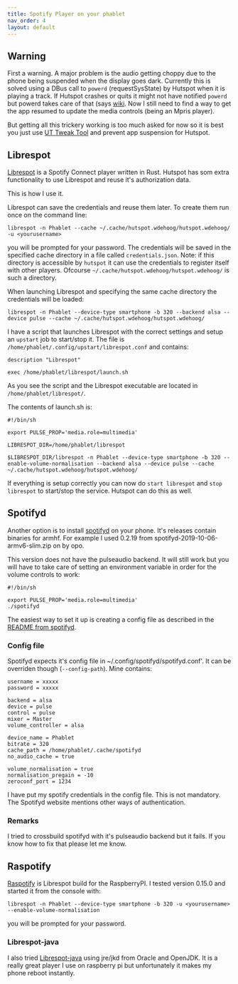 ```yaml
---
title: Spotify Player on your phablet
nav_order: 4
layout: default
---
```


## Warning
First a warning. A major problem is the audio getting choppy due to the phone being suspended when the display goes dark. Currently this is solved using a DBus call to `powerd` (requestSysState) by Hutspot when it is playing a track. If Hutspot crashes or quits it might not have notified `powerd` but powerd takes care of that (says [wiki](https://wiki.ubuntu.com/powerd). Now I still need to find a way to get the app resumed to update the media controls (being an Mpris player).

But getting all this trickery working is too much asked for now so it is best you just use [UT Tweak Tool](https://open-store.io/app/ut-tweak-tool.sverzegnassi) and prevent app suspension for Hutspot.


## Librespot
[Librespot](https://github.com/librespot-org/librespot) is a Spotify Connect player written in Rust. Hutspot has som extra functionality to use Librespot and reuse it's authorization data.

This is how I use it.

Librespot can save the credentials and reuse them later. To create them run once on the command line:

```
librespot -n Phablet --cache ~/.cache/hutspot.wdehoog/hutspot.wdehoog/ -u <yourusername>
```

you will be prompted for your password. The credentials will be saved in the specified cache directory in a file called ``credentials.json``. Note: if this directory is accessible by ``hutspot`` it can use the credentials to register itself with other players. Ofcourse ``~/.cache/hutspot.wdehoog/hutspot.wdehoog/`` is such a directory.

When launching Librespot and specifying the same cache directory the credentials will be loaded:

```
librespot -n Phablet --device-type smartphone -b 320 --backend alsa --device pulse --cache ~/.cache/hutspot.wdehoog/hutspot.wdehoog/
```

I have a script that launches Librespot with the correct settings and setup an ``upstart`` job to start/stop it.
The file is ``/home/phablet/.config/upstart/librespot.conf`` and contains:

```
description "Librespot"

exec /home/phablet/librespot/launch.sh
```

As you see the script and the Librespot executable are located in ``/home/phablet/librespot/``.

The contents of launch.sh is:

```
#!/bin/sh

export PULSE_PROP='media.role=multimedia'

LIBRESPOT_DIR=/home/phablet/librespot

$LIBRESPOT_DIR/librespot -n Phablet --device-type smartphone -b 320 --enable-volume-normalisation --backend alsa --device pulse --cache ~/.cache/hutspot.wdehoog/hutspot.wdehoog/
```

If everything is setup correctly you can now do ``start librespot`` and ``stop librespot`` to start/stop the service. Hutspot can do this as well.

## Spotifyd 
Another option is to install [spotifyd](https://github.com/Spotifyd/spotifyd/releases) on your phone. It's releases contain binaries for armhf. For example I used 0.2.19 from spotifyd-2019-10-06-armv6-slim.zip on by opo. 

This version does not have the pulseaudio backend. It will still work but you will have to take care of setting an environment variable in order for the volume controls to work:

```
#!/bin/sh

export PULSE_PROP='media.role=multimedia'
./spotifyd
```

The easiest way to set it up is creating a config file as described in the [README from spotifyd](https://github.com/Spotifyd/spotifyd).


### Config file
Spotifyd expects it's config file in ~/.config/spotifyd/spotifyd.conf'. It can be overriden though (`--config-path`).
Mine contains:

```
username = xxxxx
password = xxxxx

backend = alsa
device = pulse
control = pulse
mixer = Master
volume_controller = alsa

device_name = Phablet
bitrate = 320
cache_path = /home/phablet/.cache/spotifyd
no_audio_cache = true

volume_normalisation = true
normalisation_pregain = -10
zeroconf_port = 1234

```

I have put my spotify credentials in the config file. This is not mandatory. The Spotifyd website mentions other ways of authentication.

### Remarks
I tried to crossbuild spotifyd with it's pulseaudio backend but it fails. If you know how to fix that please let me know.


## Raspotify
[Raspotify](https://github.com/dtcooper/raspotify) is Librespot build for the RaspberryPI. I tested version 0.15.0 and started it from the console with:

```
librespot -n Phablet --device-type smartphone -b 320 -u <yourusername> --enable-volume-normalisation
```

you will be prompted for your password.

### Librespot-java

I also tried [Librespot-java](https://github.com/librespot-org/librespot-java) using jre/jkd from Oracle and OpenJDK. It is a really great player I use on raspberry pi but unfortunately it makes my phone reboot instantly.

